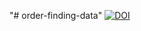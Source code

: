 "# order-finding-data" 
[![DOI](https://zenodo.org/badge/713797296.svg)](https://zenodo.org/doi/10.5281/zenodo.10141426)
